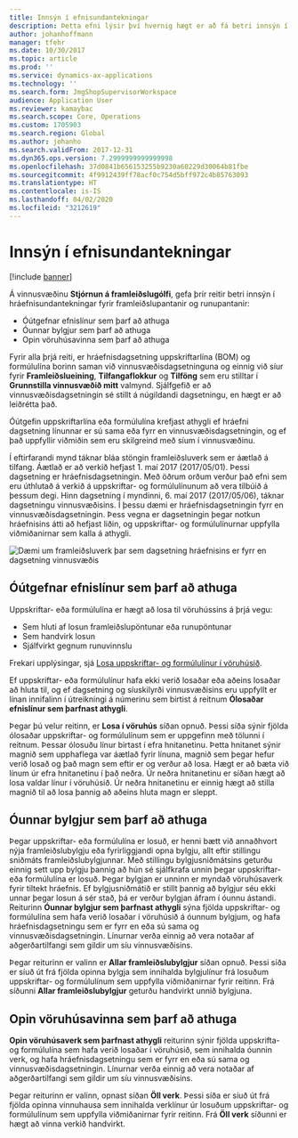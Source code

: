 ```yaml
---
title: Innsýn í efnisundantekningar
description: Þetta efni lýsir því hvernig hægt er að fá betri innsýn í hráefnisundantekningar fyrir framleiðslupantanir og runupantanir.
author: johanhoffmann
manager: tfehr
ms.date: 10/30/2017
ms.topic: article
ms.prod: ''
ms.service: dynamics-ax-applications
ms.technology: ''
ms.search.form: JmgShopSupervisorWorkspace
audience: Application User
ms.reviewer: kamaybac
ms.search.scope: Core, Operations
ms.custom: 1705903
ms.search.region: Global
ms.author: johanho
ms.search.validFrom: 2017-12-31
ms.dyn365.ops.version: 7.2999999999999998
ms.openlocfilehash: 37d0841b656153255b9230a60229d30064b81fbe
ms.sourcegitcommit: 4f9912439ff78acf0c754d5bff972c4b85763093
ms.translationtype: HT
ms.contentlocale: is-IS
ms.lasthandoff: 04/02/2020
ms.locfileid: "3212619"
---
```

# <a name="visibility-into-material-exceptions"></a>Innsýn í efnisundantekningar

[!include [banner](../includes/banner.md)]

Á vinnusvæðinu **Stjórnun á framleiðslugólfi**, gefa þrír reitir betri innsýn í hráefnisundantekningar fyrir framleiðslupantanir og runupantanir:

- Óútgefnar efnislínur sem þarf að athuga
- Óunnar bylgjur sem þarf að athuga
- Opin vöruhúsavinna sem þarf að athuga

Fyrir alla þrjá reiti, er hráefnisdagsetning uppskriftarlína (BOM) og formúlulína borinn saman við vinnusvæðisdagsetninguna og einnig við síur fyrir **Framleiðslueining**, **Tilfangaflokkur** og **Tilföng** sem eru stilltar í **Grunnstilla vinnusvæðið mitt** valmynd. Sjálfgefið er að vinnusvæðisdagsetningin sé stillt á núgildandi dagsetningu, en hægt er að leiðrétta það.

Óútgefin uppskriftarlína eða formúlulína krefjast athygli ef hráefni dagsetning línunnar er sú sama eða fyrr en vinnusvæðisdagsetningin, og ef það uppfyllir viðmiðin sem eru skilgreind með síum í vinnusvæðinu.

Í eftirfarandi mynd táknar bláa stöngin framleiðsluverk sem er áætlað á tilfang. Áætlað er að verkið hefjast 1. maí 2017 (2017/05/01). Þessi dagsetning er hráefnisdagsetningin. Með öðrum orðum verður það efni sem eru úthlutað á verkið á uppskriftar- og formúlulínunum að vera tilbúið á þessum degi. Hinn dagsetning í myndinni, 6. maí 2017 (2017/05/06), táknar dagsetningu vinnusvæðisins. Í þessu dæmi er hráefnisdagsetningin fyrr en vinnusvæðisdagsetningin. Þess vegna er dagsetningin þegar notkun hráefnisins átti að hefjast liðin, og uppskriftar- og formúlulínurnar uppfylla viðmiðanirnar sem kalla á athygli.

![Dæmi um framleiðsluverk þar sem dagsetning hráefnisins er fyrr en dagsetning vinnusvæðis](./media/improved-visibility.png)

## <a name="unreleased-material-lines-needing-attention"></a>Óútgefnar efnislínur sem þarf að athuga

Uppskriftar- eða formúlulína er hægt að losa til vöruhússins á þrjá vegu:

- Sem hluti af losun framleiðslupöntunar eða runupöntunar
- Sem handvirk losun
- Sjálfvirkt gegnum runuvinnslu

Frekari upplýsingar, sjá [Losa uppskriftar- og formúlulínur í vöruhúsið](releasing-bom-and-formula-lines-to-warehouse.md). 

Ef uppskriftar- eða formúlulínur hafa ekki verið losaðar eða aðeins losaðar að hluta til, og ef dagsetning og síuskilyrði vinnusvæðisins eru uppfyllt er línan innifalinn í útreikningi á númerinu sem birtist á reitnum **Ólosaðar efnislínur sem þarfnast athygli**.

Þegar þú velur reitinn, er **Losa í vöruhús** síðan opnuð. Þessi síða sýnir fjölda ólosaðar uppskriftar- og formúlulínum sem er uppgefinn með tölunni í reitnum. Þessar ólosuðu línur birtast í efra hnitanetinu. Þetta hnitanet sýnir magnið sem upphaflega var áætlað fyrir línuna, magnið sem þegar hefur verið losað og það magn sem eftir er og verður að losa. Hægt er að bæta við línum úr efra hnitanetinu í það neðra. Úr neðra hnitanetinu er síðan hægt að losa valdar línur í vöruhúsið. Úr neðra hnitanetinu er einnig hægt að stilla magnið til að losa þannig að aðeins hluta magn er sleppt.

## <a name="unprocessed-waves-needing-attention"></a>Óunnar bylgjur sem þarf að athuga

Þegar uppskriftar- eða formúlulína er losuð, er henni bætt við annaðhvort nýja framleiðslubylgju eða fyrirliggjandi opna bylgju, allt eftir stillingu sniðmáts framleiðslubylgjunnar. Með stillingu bylgjusniðmátsins geturðu einnig sett upp bylgju þannig að hún sé sjálfkrafa unnin þegar uppskriftar- eða formúlulína er losuð. Þegar bylgjan er unninn er myndað vöruhúsaverk fyrir tiltekt hráefnis. Ef bylgjusniðmátið er stillt þannig að bylgjur séu ekki unnar þegar losun á sér stað, þá er verður bylgjan áfram í óunnu ástandi. Reiturinn **Óunnar bylgjur sem þarfnast athygli** sýna fjölda uppskriftar- og formúlulína sem hafa verið losaðar í vöruhúsið á óunnum bylgjum, og hafa hráefnisdagsetningu sem er fyrr en eða sú sama og vinnusvæðisdagsetningin. Línurnar verða einnig að vera notaðar af aðgerðartilfangi sem gildir um síu vinnusvæðisins.

Þegar reiturinn er valinn er **Allar framleiðslubylgjur** síðan opnuð. Þessi síða er síuð út frá fjölda opinna bylgja sem innihalda bylgjulínur frá losuðum uppskriftar- og formúlulínum sem uppfylla viðmiðanirnar fyrir reitinn. Frá síðunni **Allar framleiðslubylgjur** geturðu handvirkt unnið bylgjuna.

## <a name="open-warehouse-work-needing-attention"></a>Opin vöruhúsavinna sem þarf að athuga

**Opin vöruhúsaverk sem þarfnast athygli** reiturinn sýnir fjölda uppskrifta- og formúlulína sem hafa verið losaðar í vöruhúsið, sem innihalda óunnin verk, og hafa hráefnisdagsetningu sem er fyrr en eða sú sama og vinnusvæðisdagsetningin. Línurnar verða einnig að vera notaðar af aðgerðartilfangi sem gildir um síu vinnusvæðisins.

Þegar reiturinn er valinn, opnast síðan **Öll verk**. Þessi síða er síuð út frá fjölda opinna vinnuhausa sem innihalda verklínur úr losuðum uppskriftar- og formúlulínum sem uppfylla viðmiðanirnar fyrir reitinn. Frá **Öll verk** síðunni er hægt að vinna verkið handvirkt.
